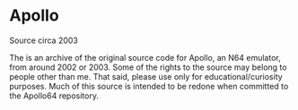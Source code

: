 # Apollo
Source circa 2003

The is an archive of the original source code for Apollo, an N64 emulator, from around 2002 or 2003.  Some of the rights to the source may belong to people other than me.  That said, please use only for educational/curiosity purposes.  Much of this source is intended to be redone when committed to the Apollo64 repository.
